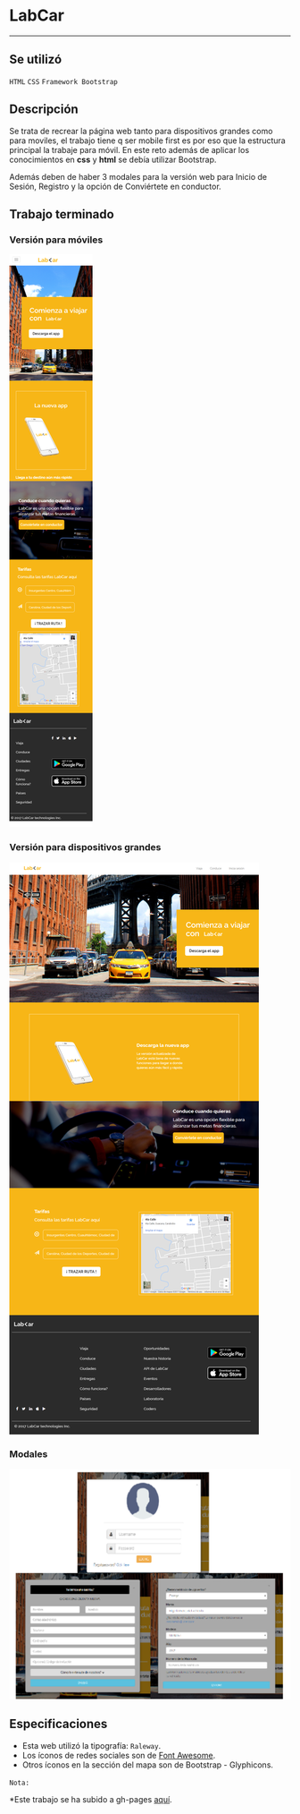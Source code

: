 # LabCar

***
## Se utilizó

`HTML`   `CSS` `Framework Bootstrap`


## Descripción

Se trata de recrear la página web tanto para dispositivos grandes como para moviles, el trabajo tiene q ser mobile first
es por eso que la estructura principal la trabaje para móvil. En este reto además de aplicar los conocimientos en **css** y **html**
se debía utilizar Bootstrap.

Además deben de haber 3 modales para la versión web para Inicio de Sesión, Registro y la opción de Conviértete en conductor.

## Trabajo terminado

### Versión para móviles

![mobile-versión](assets/docs/bootstrap-1.png)

### Versión para dispositivos grandes

![lg-versión](assets/docs/bootstrap-2.png)

### Modales

![lg-modales](assets/docs/modales.png)

## Especificaciones

* Esta web utilizó la tipografía: `Raleway`.
* Los íconos de redes sociales son de [Font Awesome](http://fontawesome.io/).
* Otros íconos en la sección del mapa son de Bootstrap - Glyphicons.

`Nota:`

*Este trabajo se ha subido a gh-pages [aquí](https://yaniraab.github.io/lab-car-boilerplate/).
